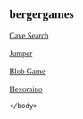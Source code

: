 <html>
    <head>
        <meta charset="utf-8">
        <title>bergergames</title>
        <style>
           body {font-family: calibri;}
        </style>
    </head>
    <body>
        <h2>bergergames</h2>
        <a href = "https://bergerman3.github.io/cavesearch.html">Cave Search</a>
        <br><br>
        <a href = "https://bergerman3.github.io/jumper.html">Jumper</a>
        <br><br>
        <a href = "https://bergerman3.github.io/blobgame.html">Blob Game</a>
        <br><br>
        <a href = "https://bergerman3.github.io/hexomino.html">Hexomino</a>

    </body>
</html>
